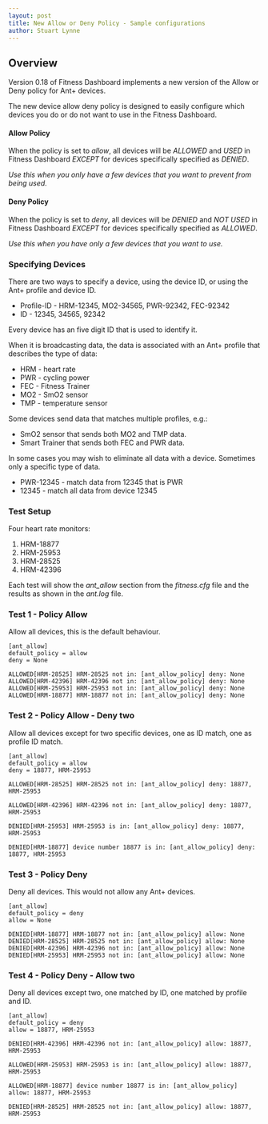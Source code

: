 ```yaml
---
layout: post
title: New Allow or Deny Policy - Sample configurations
author: Stuart Lynne
---
```

## Overview

Version 0.18 of Fitness Dashboard implements a new version of the Allow or Deny policy for Ant+ devices.

The new device allow deny policy is designed to easily configure which devices you do or do not want to use in the Fitness Dashboard.

#### Allow Policy

When the policy is set to *allow*, all devices will be *ALLOWED* and *USED* in Fitness Dashboard *EXCEPT* for devices specifically
specified as *DENIED*.

*Use this when you only have a few devices that you want to prevent from being used.*

#### Deny Policy

When the policy is set to *deny*, all devices will be *DENIED* and *NOT USED* in Fitness Dashboard *EXCEPT* for devices specifically
specified as *ALLOWED*.

*Use this when you have only a few devices that you want to use.*

### Specifying Devices

There are two ways to specify a device, using the device ID, or using the Ant+ profile and device ID.

- Profile-ID - HRM-12345, MO2-34565, PWR-92342, FEC-92342
- ID - 12345, 34565, 92342

Every device has an five digit ID that is used to identify it. 

When it is broadcasting data, the data is associated with an Ant+ profile that describes the type of data:
- HRM - heart rate
- PWR - cycling power
- FEC - Fitness Trainer
- MO2 - SmO2 sensor
- TMP - temperature sensor

Some devices send data that matches multiple profiles, e.g.:
- SmO2 sensor that sends both MO2 and TMP data. 
- Smart Trainer that sends both FEC and PWR data.

In some cases you may wish to eliminate all data with a device. Sometimes only a specific type of data.
- PWR-12345 - match data from 12345 that is PWR
- 12345 - match all data from device 12345

### Test Setup

Four heart rate monitors:
1. HRM-18877
2. HRM-25953
3. HRM-28525
4. HRM-42396

Each test will show the *ant\_allow* section from the *fitness.cfg* file and the results
as shown in the *ant.log* file.

### Test 1 - Policy Allow

Allow all devices, this is the default behaviour.

```
[ant_allow]
default_policy = allow
deny = None
```

```
ALLOWED[HRM-28525] HRM-28525 not in: [ant_allow_policy] deny: None
ALLOWED[HRM-42396] HRM-42396 not in: [ant_allow_policy] deny: None
ALLOWED[HRM-25953] HRM-25953 not in: [ant_allow_policy] deny: None
ALLOWED[HRM-18877] HRM-18877 not in: [ant_allow_policy] deny: None
```

### Test 2 - Policy Allow - Deny two

Allow all devices except for two specific devices, one as ID match, one as profile ID match.

```
[ant_allow]
default_policy = allow
deny = 18877, HRM-25953
```

```
ALLOWED[HRM-28525] HRM-28525 not in: [ant_allow_policy] deny: 18877, HRM-25953

ALLOWED[HRM-42396] HRM-42396 not in: [ant_allow_policy] deny: 18877, HRM-25953

DENIED[HRM-25953] HRM-25953 is in: [ant_allow_policy] deny: 18877, HRM-25953

DENIED[HRM-18877] device number 18877 is in: [ant_allow_policy] deny: 18877, HRM-25953
```


### Test 3 - Policy Deny  

Deny all devices. This would not allow any Ant+ devices.

```
[ant_allow]
default_policy = deny
allow = None
```

```
DENIED[HRM-18877] HRM-18877 not in: [ant_allow_policy] allow: None
DENIED[HRM-28525] HRM-28525 not in: [ant_allow_policy] allow: None
DENIED[HRM-42396] HRM-42396 not in: [ant_allow_policy] allow: None
DENIED[HRM-25953] HRM-25953 not in: [ant_allow_policy] allow: None
```

### Test 4 - Policy Deny - Allow two

Deny all devices except two, one matched by ID, one matched by profile and ID.

```
[ant_allow]
default_policy = deny
allow = 18877, HRM-25953
```

```
DENIED[HRM-42396] HRM-42396 not in: [ant_allow_policy] allow: 18877, HRM-25953

ALLOWED[HRM-25953] HRM-25953 is in: [ant_allow_policy] allow: 18877, HRM-25953

ALLOWED[HRM-18877] device number 18877 is in: [ant_allow_policy] allow: 18877, HRM-25953

DENIED[HRM-28525] HRM-28525 not in: [ant_allow_policy] allow: 18877, HRM-25953
```



